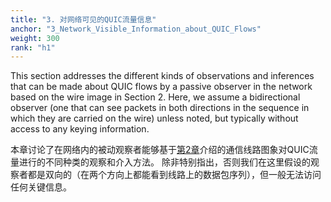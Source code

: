 ```yaml
---
title: "3. 对网络可见的QUIC流量信息"
anchor: "3_Network_Visible_Information_about_QUIC_Flows"
weight: 300
rank: "h1"
---
```


This section addresses the different kinds of observations and inferences that can be made about QUIC flows by a passive observer in the network based on the wire image in Section 2. Here, we assume a bidirectional observer (one that can see packets in both directions in the sequence in which they are carried on the wire) unless noted, but typically without access to any keying information.

本章讨论了在网络内的被动观察者能够基于[第2章](#2_Features_of_the_QUIC_Wire_Image)介绍的通信线路图象对QUIC流量进行的不同种类的观察和介入方法。
除非特别指出，否则我们在这里假设的观察者都是双向的（在两个方向上都能看到线路上的数据包序列），但一般无法访问任何关键信息。
